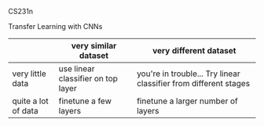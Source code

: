 CS231n



Transfer Learning with CNNs

|                     | very similar dataset               | very different dataset                                       |
| ------------------- | ---------------------------------- | ------------------------------------------------------------ |
| very little data    | use linear classifier on top layer | you're in trouble... Try linear classifier from different stages |
| quite a lot of data | finetune a few layers              | finetune a larger number of layers                           |





